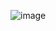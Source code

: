 ![image](https://github.com/kim201621123/java_personal_task_3/assets/66352581/a8a3a70f-a5f0-40a6-8ca5-46d3e203cc72)
